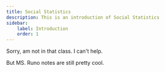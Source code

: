```yaml
---
title: Social Statistics
description: This is an introduction of Social Statistics
sidebar:
    label: Introduction
    order: 1
---
```


Sorry, am not in that class. I can't help.

But MS. Runo notes are still pretty cool.

